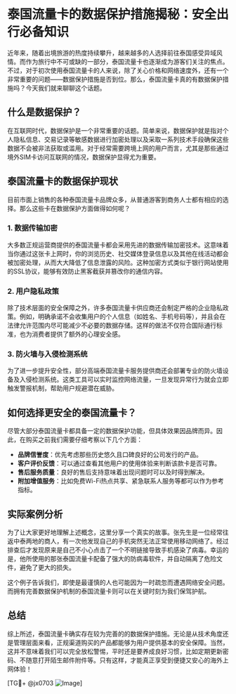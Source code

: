 # 泰国流量卡的数据保护措施揭秘：安全出行必备知识

近年来，随着出境旅游的热度持续攀升，越来越多的人选择前往泰国感受异域风情。而作为旅行中不可或缺的一部分，泰国流量卡也逐渐成为游客们关注的焦点。不过，对于初次使用泰国流量卡的人来说，除了关心价格和网络速度外，还有一个非常重要的问题——数据保护措施是否到位。那么，泰国流量卡真的有数据保护措施吗？今天我们就来聊聊这个话题。

## 什么是数据保护？

在互联网时代，数据保护是一个非常重要的话题。简单来说，数据保护就是指对个人隐私信息、交易记录等敏感数据进行加密处理以及采取一系列技术手段确保这些数据不会被非法获取或滥用。对于经常需要跨境上网的用户而言，尤其是那些通过境外SIM卡访问互联网的情况，数据保护显得尤为重要。

## 泰国流量卡的数据保护现状

目前市面上销售的各种泰国流量卡品牌众多，从普通游客到商务人士都有相应的选择。那么这些卡在数据保护方面做得如何呢？

### 1. 数据传输加密
大多数正规运营商提供的泰国流量卡都会采用先进的数据传输加密技术。这意味着当你通过这张卡上网时，你的浏览历史、社交媒体登录信息以及其他在线活动都会被加密处理，从而大大降低了信息泄露的风险。这种加密方式类似于银行网站使用的SSL协议，能够有效防止黑客截获并篡改你的通信内容。

### 2. 用户隐私政策
除了技术层面的安全保障之外，许多泰国流量卡供应商还会制定严格的企业隐私政策。例如，明确承诺不会收集用户的个人信息（如姓名、手机号码等），并且会在法律允许范围内尽可能减少不必要的数据存储。这样的做法不仅符合国际通行标准，也为消费者提供了额外的心理安全感。

### 3. 防火墙与入侵检测系统
为了进一步提升安全性，部分高端泰国流量卡服务提供商还会部署专业的防火墙设备及入侵检测系统。这类工具可以实时监控网络流量，一旦发现异常行为就会立即触发警报机制，帮助用户规避潜在威胁。

## 如何选择更安全的泰国流量卡？

尽管大部分泰国流量卡都具备一定的数据保护功能，但具体效果因品牌而异。因此，在购买之前我们需要仔细考察以下几个方面：

- **品牌信誉度**：优先考虑那些历史悠久且口碑良好的公司发行的产品。
- **客户评价反馈**：可以通过查看其他用户的使用体验来判断该款卡是否可靠。
- **售后服务质量**：良好的售后支持意味着出现问题时可以及时得到解决。
- **附加增值服务**：比如免费Wi-Fi热点共享、紧急联系人服务等都可以作为参考指标。

## 实际案例分析

为了让大家更好地理解上述概念，这里分享一个真实的故事。张先生是一位经常往返中泰两地的商人，有一次他发现自己的手机突然无法正常使用移动网络了。经过排查后才发现原来是自己不小心点击了一个不明链接导致手机感染了病毒。幸运的是，他所使用的那张泰国流量卡配备了强大的防病毒软件，并自动隔离了危险文件，避免了更大的损失。

这个例子告诉我们，即使是最谨慎的人也可能因为一时疏忽而遭遇网络安全问题。而拥有完善数据保护机制的泰国流量卡则可以在关键时刻为我们保驾护航。

## 总结

综上所述，泰国流量卡确实存在较为完善的的数据保护措施。无论是从技术角度还是管理层面来看，正规渠道购买的产品都能够为用户提供基本的安全保障。当然，这并不意味着我们可以完全放松警惕，平时还是要养成良好习惯，比如定期更新密码、不随意打开陌生邮件附件等。只有这样，才能真正享受到便捷又安心的海外上网体验！

[TG💪+ @jx0703 ![Image](https://github.com/user-attachments/assets/dbca1d08-cadb-493c-b0ec-ad6f7a83f270)]